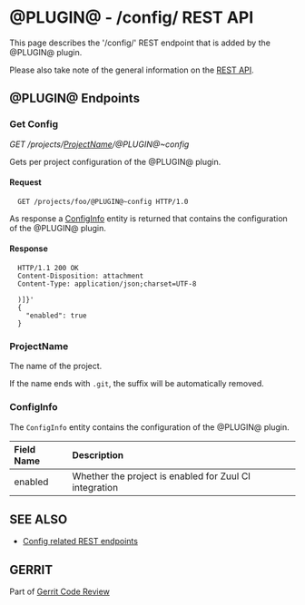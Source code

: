@PLUGIN@ - /config/ REST API
============================

This page describes the '/config/' REST endpoint that is added by the
@PLUGIN@ plugin.

Please also take note of the general information on the
[REST API](../../../Documentation/rest-api.html).

<a id="project-endpoints"> @PLUGIN@ Endpoints
--------------------------------------------

### <a id="get-config"> Get Config
_GET /projects/[ProjectName](#project-name)/@PLUGIN@~config_

Gets per project configuration of the @PLUGIN@ plugin.

#### Request

```
  GET /projects/foo/@PLUGIN@~config HTTP/1.0
```

As response a [ConfigInfo](#config-info) entity is returned that
contains the configuration of the @PLUGIN@ plugin.

#### Response

```
  HTTP/1.1 200 OK
  Content-Disposition: attachment
  Content-Type: application/json;charset=UTF-8

  )]}'
  {
    "enabled": true
  }
```

### <a id="project-name"></a>ProjectName

The name of the project.

If the name ends with `.git`, the suffix will be automatically removed.


### <a id="config-info"></a>ConfigInfo

The `ConfigInfo` entity contains the configuration of the @PLUGIN@
plugin.

|Field Name       |Description|
|:----------------|:----------|
|enabled          | Whether the project is enabled for Zuul CI integration|


SEE ALSO
--------

* [Config related REST endpoints](../../../Documentation/rest-api-config.html)

GERRIT
------
Part of [Gerrit Code Review](../../../Documentation/index.html)
